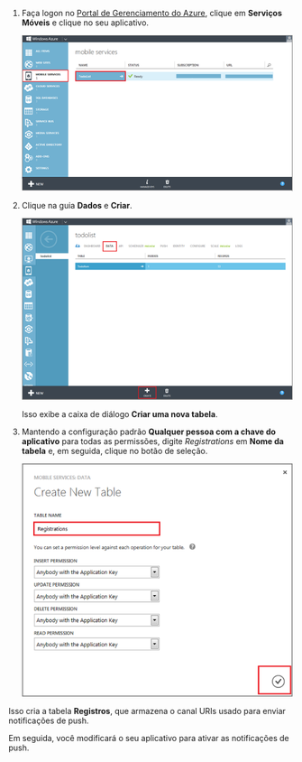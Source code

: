 
1. Faça logon no [Portal de Gerenciamento do Azure], clique em **Serviços Móveis** e clique no seu aplicativo.

	![](./media/mobile-services-create-new-push-table/mobile-services-selection.png)

2. Clique na guia **Dados** e **Criar**.

	![](./media/mobile-services-create-new-push-table/mobile-create-table.png)

	Isso exibe a caixa de diálogo **Criar uma nova tabela**.

3. Mantendo a configuração padrão **Qualquer pessoa com a chave do aplicativo** para todas as permissões, digite _Registrations_ em **Nome da tabela** e, em seguida, clique no botão de seleção.

	![](./media/mobile-services-create-new-push-table/mobile-create-registrations-table.png)

  Isso cria a tabela **Registros**, que armazena o canal URIs usado para enviar notificações de push.

Em seguida, você modificará o seu aplicativo para ativar as notificações de push.

<!-- URLs -->
[Portal de Gerenciamento do Azure]: https://manage.windowsazure.com/

<!---HONumber=July15_HO2-->